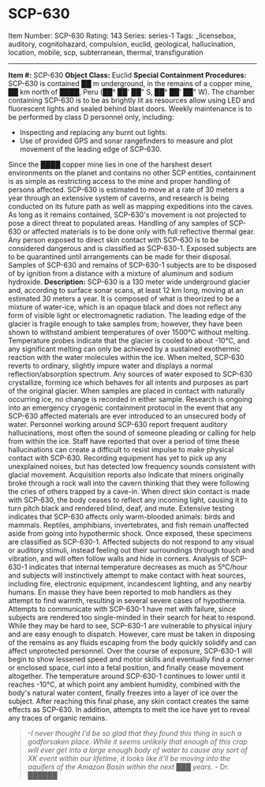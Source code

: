 # SCP-630
Item Number: SCP-630
Rating: 143
Series: series-1
Tags: _licensebox, auditory, cognitohazard, compulsion, euclid, geological, hallucination, location, mobile, scp, subterranean, thermal, transfiguration

---

**Item #:** SCP-630
**Object Class:** Euclid
**Special Containment Procedures:** SCP-630 is contained ██ m underground, in the remains of a copper mine, ██ km north of ████, Peru (██° ██' ██" S, ██° ██' ██" W). The chamber containing SCP-630 is to be as brightly lit as resources allow using LED and fluorescent lights and sealed behind blast doors. Weekly maintenance is to be performed by class D personnel only, including:
  * Inspecting and replacing any burnt out lights.
  * Use of provided GPS and sonar rangefinders to measure and plot movement of the leading edge of SCP-630.

Since the ████ copper mine lies in one of the harshest desert environments on the planet and contains no other SCP entities, containment is as simple as restricting access to the mine and proper handling of persons affected. SCP-630 is estimated to move at a rate of 30 meters a year through an extensive system of caverns, and research is being conducted on its future path as well as mapping expeditions into the caves. As long as it remains contained, SCP-630's movement is not projected to pose a direct threat to populated areas.
Handling of any samples of SCP-630 or affected materials is to be done only with full reflective thermal gear. Any person exposed to direct skin contact with SCP-630 is to be considered dangerous and is classified as SCP-630-1. Exposed subjects are to be quarantined until arrangements can be made for their disposal. Samples of SCP-630 and remains of SCP-630-1 subjects are to be disposed of by ignition from a distance with a mixture of aluminum and sodium hydroxide.
**Description:** SCP-630 is a 130 meter wide underground glacier and, according to surface sonar scans, at least 12 km long, moving at an estimated 30 meters a year. It is composed of what is theorized to be a mixture of water-ice, which is an opaque black and does not reflect any form of visible light or electromagnetic radiation. The leading edge of the glacier is fragile enough to take samples from; however, they have been shown to withstand ambient temperatures of over 1500°C without melting. Temperature probes indicate that the glacier is cooled to about -10°C, and any significant melting can only be achieved by a sustained exothermic reaction with the water molecules within the ice. When melted, SCP-630 reverts to ordinary, slightly impure water and displays a normal reflection/absorption spectrum. Any sources of water exposed to SCP-630 crystallize, forming ice which behaves for all intents and purposes as part of the original glacier. When samples are placed in contact with naturally occurring ice, no change is recorded in either sample. Research is ongoing into an emergency cryogenic containment protocol in the event that any SCP-630 affected materials are ever introduced to an unsecured body of water.
Personnel working around SCP-630 report frequent auditory hallucinations, most often the sound of someone pleading or calling for help from within the ice. Staff have reported that over a period of time these hallucinations can create a difficult to resist impulse to make physical contact with SCP-630. Recording equipment has yet to pick up any unexplained noises, but has detected low frequency sounds consistent with glacial movement. Acquisition reports also indicate that miners originally broke through a rock wall into the cavern thinking that they were following the cries of others trapped by a cave-in.
When direct skin contact is made with SCP-630, the body ceases to reflect any incoming light, causing it to turn pitch black and rendered blind, deaf, and mute. Extensive testing indicates that SCP-630 affects only warm-blooded animals: birds and mammals. Reptiles, amphibians, invertebrates, and fish remain unaffected aside from going into hypothermic shock. Once exposed, these specimens are classified as SCP-630-1. Affected subjects do not respond to any visual or auditory stimuli, instead feeling out their surroundings through touch and vibration, and will often follow walls and hide in corners.
Analysis of SCP-630-1 indicates that internal temperature decreases as much as 5°C/hour and subjects will instinctively attempt to make contact with heat sources, including fire, electronic equipment, incandescent lighting, and any nearby humans. En masse they have been reported to mob handlers as they attempt to find warmth, resulting in several severe cases of hypothermia. Attempts to communicate with SCP-630-1 have met with failure, since subjects are rendered too single-minded in their search for heat to respond. While they may be hard to see, SCP-630-1 are vulnerable to physical injury and are easy enough to dispatch. However, care must be taken in disposing of the remains as any fluids escaping from the body quickly solidify and can affect unprotected personnel.
Over the course of exposure, SCP-630-1 will begin to show lessened speed and motor skills and eventually find a corner or enclosed space, curl into a fetal position, and finally cease movement altogether. The temperature around SCP-630-1 continues to lower until it reaches -10°C, at which point any ambient humidity, combined with the body's natural water content, finally freezes into a layer of ice over the subject. After reaching this final phase, any skin contact creates the same effects as SCP-630. In addition, attempts to melt the ice have yet to reveal any traces of organic remains.
> _-I never thought I'd be so glad that they found this thing in such a godforsaken place. While it seems unlikely that enough of this crap will ever get into a large enough body of water to cause any sort of XK event within our lifetime, it looks like it'll be moving into the aquifers of the Amazon Basin within the next ███ years._ \- Dr. ██████